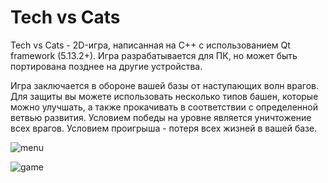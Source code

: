 # Tech vs Cats
Tech vs Cats - 2D-игра, написанная на C++ с использованием Qt framework (5.13.2+). Игра разрабатывается для ПК, но может быть портирована позднее на другие устройства.

Игра заключается в обороне вашей базы от наступающих волн врагов. Для защиты вы можете использовать несколько типов башен, которые можно улучшать, а также прокачивать в соответствии с определенной ветвью развития. Условием победы на уровне является уничтожение всех врагов. Условием проигрыша - потеря всех жизней в вашей базе. 

![menu](https://i.ibb.co/nnfTqrJ/6ad2fb7a-c3ad-4564-929e-66f3a3ce4ea1.jpg "Work in progress, pre-alpha")

![game](https://i.ibb.co/8NQzf57/e3869030-7639-4916-94b1-2aabfb80a114.jpg "Work in progress, pre-alpha")

